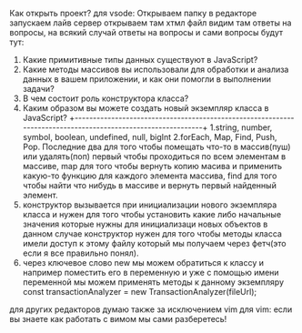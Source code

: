 Как открыть проект?
для vsode:
Открываем папку в редакторе запускаем лайв сервер открываем там хтмл файл видим там ответы на вопросы, на всякий
случай ответы на вопросы и сами вопросы будут тут:
  1. Какие примитивные типы данных существуют в JavaScript?
  2. Какие методы массивов вы использовали для обработки и анализа данных в вашем приложении, и как они помогли    в выполнении задачи?
  3. В чем состоит роль конструктора класса?
  4. Каким образом вы можете создать новый экземпляр класса в JavaScript?
+-------------------------------------------------------------------------------------------------------------+
  1.string, number, symbol, boolean, undefined, null, bigInt
  2.forEach, Map, Find, Push, Pop. Последние два для того чтобы помещать что-то в массив(пуш) или удалять(поп)
  первый чтобы проходиться по всем элементам в массиве, map для того чтобы вернуть копию масива и применить        какую-то функцию для каждого элемента массива, find для того чтобы найти что нибудь в массиве и вернуть первый   найденный элемент.
  3. конструктор вызывается при инициализации нового экземпляра класса и нужен для того чтобы установить какие     либо начальные значения которые нужны для инициализаци новых объектов в данном случае конструктор нужен для      того чтобы методы класса имели доступ к этому файлу который мы получаем через фетч(это если я все правильно      понял).
  4. через ключевое слово new мы можем обратиться к классу и например поместить его в переменную и уже с помощью   имени переменной мы можем применять методы к данному экземпляру const transactionAnalyzer = new  TransactionAnalyzer(fileUrl);

для других редакторов думаю также за исключением vim
для vim:
если вы знаете как работать с вимом мы сами разберетесь!
